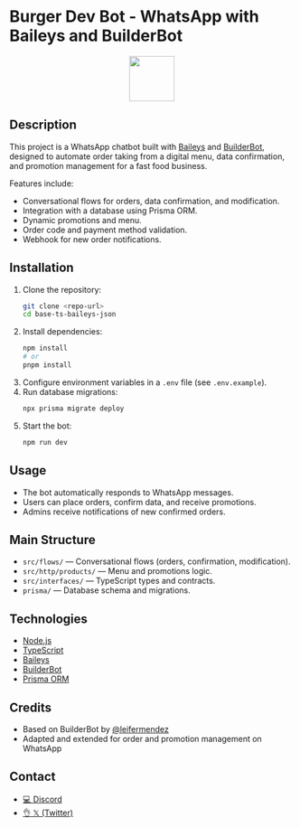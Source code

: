 # Burger Dev Bot - WhatsApp with Baileys and BuilderBot

<p align="center">
  <img src="https://builderbot.vercel.app/assets/thumbnail-vector.png" height="80">
</p>

## Description

This project is a WhatsApp chatbot built with [Baileys](https://github.com/WhiskeySockets/Baileys) and [BuilderBot](https://builderbot.vercel.app/), designed to automate order taking from a digital menu, data confirmation, and promotion management for a fast food business.

Features include:

- Conversational flows for orders, data confirmation, and modification.
- Integration with a database using Prisma ORM.
- Dynamic promotions and menu.
- Order code and payment method validation.
- Webhook for new order notifications.

## Installation

1. Clone the repository:
   ```bash
   git clone <repo-url>
   cd base-ts-baileys-json
   ```
2. Install dependencies:
   ```bash
   npm install
   # or
   pnpm install
   ```
3. Configure environment variables in a `.env` file (see `.env.example`).
4. Run database migrations:
   ```bash
   npx prisma migrate deploy
   ```
5. Start the bot:
   ```bash
   npm run dev
   ```

## Usage

- The bot automatically responds to WhatsApp messages.
- Users can place orders, confirm data, and receive promotions.
- Admins receive notifications of new confirmed orders.

## Main Structure

- `src/flows/` — Conversational flows (orders, confirmation, modification).
- `src/http/products/` — Menu and promotions logic.
- `src/interfaces/` — TypeScript types and contracts.
- `prisma/` — Database schema and migrations.

## Technologies

- [Node.js](https://nodejs.org/)
- [TypeScript](https://www.typescriptlang.org/)
- [Baileys](https://github.com/WhiskeySockets/Baileys)
- [BuilderBot](https://builderbot.vercel.app/)
- [Prisma ORM](https://www.prisma.io/)

## Credits

- Based on BuilderBot by [@leifermendez](https://twitter.com/leifermendez)
- Adapted and extended for order and promotion management on WhatsApp

## Contact

- [💻 Discord](https://link.codigoencasa.com/DISCORD)
- [👌 𝕏 (Twitter)](https://twitter.com/leifermendez)

